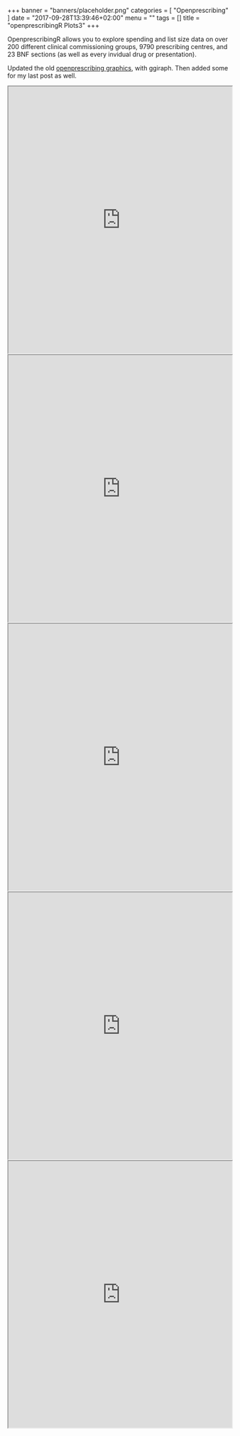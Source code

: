 +++
banner = "banners/placeholder.png"
categories = [
  "Openprescribing"
]
date = "2017-09-28T13:39:46+02:00"
menu = ""
tags = []
title = "openprescribingR Plots3"
+++

OpenprescribingR allows you to explore spending and list size data on over 200 different clinical commissioning groups, 9790 prescribing centres, and 23 BNF sections (as well as every invidual drug or presentation).

Updated the old [openprescribing graphics](https://fergustaylor.github.io/post/post6), with ggiraph.
Then added some for my last post as well.

<iframe src="https://fergustaylor.github.io/blogimages/post10image/" width="100%" height="600px">
</iframe>

<iframe src="https://fergustaylor.github.io/blogimages/post10image2/" width="100%" height="600px">
</iframe>

<iframe src="https://fergustaylor.github.io/blogimages/post10image3/" width="100%" height="600px">
</iframe>

<iframe src="https://fergustaylor.github.io/blogimages/post10image4/" width="100%" height="600px">
</iframe>

<iframe src="https://fergustaylor.github.io/blogimages/post10image5/" width="100%" height="600px">
</iframe>